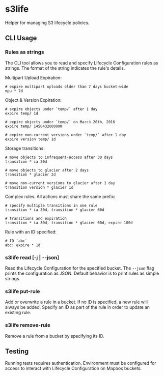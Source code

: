 # s3life

Helper for managing S3 lifecycle policies.

## CLI Usage

### Rules as strings

The CLI tool allows you to read and specify Lifecycle Configuration rules as
strings. The format of the string indicates the rule's details.

Multipart Upload Expiration:

```
# expire multipart uploads older than 7 days bucket-wide
mpu * 7d
```

Object & Version Expiration:

```
# expire objects under `temp/` after 1 day
expire temp/ 1d

# expire objects under `temp/` on March 20th, 2016
expire temp/ 1458432000000

# expire non-current versions under `temp/` after 1 day
expire version temp/ 1d
```

Storage transitions:

```
# move objects to infrequent-access after 30 days
transition * ia 30d

# move objects to glacier after 2 days
transition * glacier 2d

# move non-current versions to glacier after 1 day
transition version * glacier 1d
```

Complex rules. All actions must share the same prefix:

```
# specify multiple transitions in one rule
transition * ia 30d, transition * glacier 60d

# transitions and expiration
transition * ia 30d, transition * glacier 60d, expire 100d
```

Rule with an ID specified:

```
# ID `abc`
abc: expire * 1d
```

### s3life read <bucket> [-j | --json]

Read the Lifecycle Configuration for the specified bucket. The `--json` flag
prints the configuration as JSON. Default behavior is to print rules as simple
strings.

### s3life put-rule <bucket> <rule>

Add or overwrite a rule in a bucket. If no ID is specified, a new rule will always
be added. Specify an ID as part of the rule in order to update an existing rule.

### s3life remove-rule <bucket> <ruleid>

Remove a rule from a bucket by specifying its ID.

## Testing

Running tests requires authentication. Environment must be configured for access
to interact with Lifecycle Configuration on Mapbox buckets.
